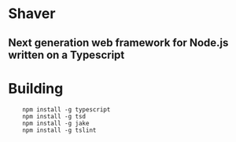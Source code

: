 # Shaver
## Next generation web framework for Node.js written on a Typescript 

# Building

```
    npm install -g typescript
    npm install -g tsd
    npm install -g jake
    npm install -g tslint
```